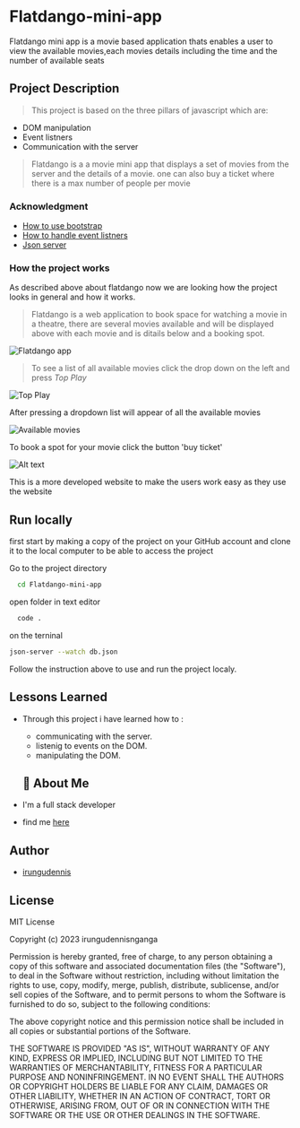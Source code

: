 # Flatdango-mini-app
Flatdango mini app is a movie based application thats enables a user to view the available movies,each movies
details including the time and the number of available seats 

## Project Description  

> This project is based on the three pillars of javascript which are:
* DOM manipulation
* Event listners
* Communication with the server
> Flatdango is a a movie mini app that displays a set of movies from the server and the details of a movie.
  one can also buy a ticket where there is a max number of people per movie

### Acknowledgment
* [How to use bootstrap](https://getbootstrap.com/)
* [How to handle event listners](https://developer.mozilla.org/en-US/docs/Web/Events/Event_handlers)
* [Json server](https://www.npmjs.com/package/json-server)

### How the project works
As described above about flatdango now we are looking how the project looks in general and how it works.
> Flatdango is a web application to book space for watching a movie in a theatre, there are several movies available 
  and will be displayed above with each movie and is ditails below and a booking spot.

   ![Flatdango app](./images/flatdango.png)

> To see a list of all available movies click the drop down on the left and press *Top Play*

  ![Top Play](./images/topplay.png)

  After pressing a dropdown list will appear of all the available movies 

  ![Available movies](./images/dropdown.png)

  To book a spot for your movie click the button 'buy ticket'

  ![Alt text](./images/buyTicket.png)

  This is a more developed website to make the users work easy as they use the website


## Run locally
first start by making a copy of the project on your GitHub account and clone it to the local computer to be able to access the project

Go to the project directory

```bash
  cd Flatdango-mini-app
```

open folder in text editor 

```bash
  code .
```

on the terninal

````bash
json-server --watch db.json 

````

Follow the instruction above to use and run the project localy.  


## Lessons Learned

* Through this project i have learned how to :
  * communicating with the server.
  * listenig to events on the DOM.
  * manipulating the DOM.

  ## 🚀 About Me
 * I'm a full stack developer
 * find me [here](https://github.com/irungudenninganga)

 ## Author

  * [irungudennis](https://github.com/irungudenninganga)

## License 
MIT License

Copyright (c) 2023 irungudennisnganga

Permission is hereby granted, free of charge, to any person obtaining a copy
of this software and associated documentation files (the "Software"), to deal
in the Software without restriction, including without limitation the rights
to use, copy, modify, merge, publish, distribute, sublicense, and/or sell
copies of the Software, and to permit persons to whom the Software is
furnished to do so, subject to the following conditions:

The above copyright notice and this permission notice shall be included in all
copies or substantial portions of the Software.

THE SOFTWARE IS PROVIDED "AS IS", WITHOUT WARRANTY OF ANY KIND, EXPRESS OR
IMPLIED, INCLUDING BUT NOT LIMITED TO THE WARRANTIES OF MERCHANTABILITY,
FITNESS FOR A PARTICULAR PURPOSE AND NONINFRINGEMENT. IN NO EVENT SHALL THE
AUTHORS OR COPYRIGHT HOLDERS BE LIABLE FOR ANY CLAIM, DAMAGES OR OTHER
LIABILITY, WHETHER IN AN ACTION OF CONTRACT, TORT OR OTHERWISE, ARISING FROM,
OUT OF OR IN CONNECTION WITH THE SOFTWARE OR THE USE OR OTHER DEALINGS IN THE
SOFTWARE.  
